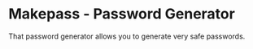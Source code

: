 # Makepass - Password Generator
That password generator allows you to generate very safe passwords. 
